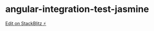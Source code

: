 # angular-integration-test-jasmine

[Edit on StackBlitz ⚡️](https://stackblitz.com/edit/node-7rmxuy)